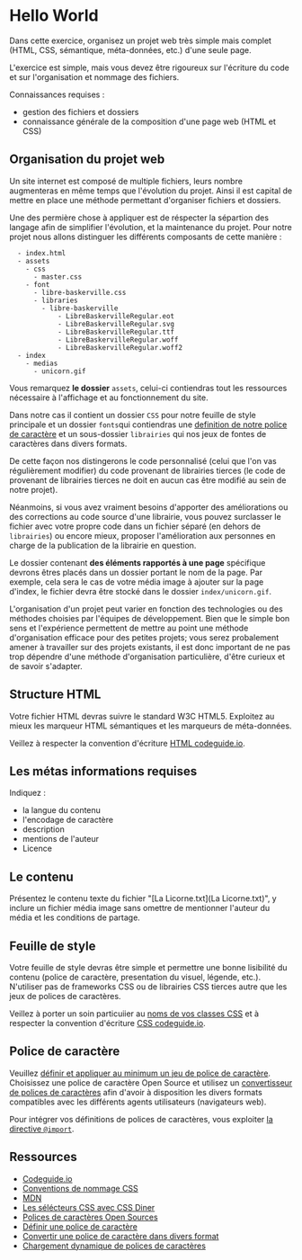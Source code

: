 # Hello World

Dans cette exercice, organisez un projet web très simple mais complet (HTML, CSS, sémantique, méta-données, etc.) d'une seule page.

L'exercice est simple, mais vous devez être rigoureux sur l'écriture du code et sur l'organisation et nommage des fichiers. 

Connaissances requises : 

 - gestion des fichiers et dossiers
 - connaissance générale de la composition d'une page web (HTML et CSS)


## Organisation du projet web

Un site internet est composé de multiple fichiers, leurs nombre augmenteras en même temps que l'évolution du projet. Ainsi il est capital de mettre en place une méthode permettant d'organiser fichiers et dossiers.

Une des permière chose à appliquer est de réspecter la sépartion des langage afin de simplifier l'évolution, et la maintenance du projet. Pour notre projet nous allons distinguer les différents composants de cette manière : 

~~~
  - index.html
  - assets
    - css
      - master.css
    - font
      - libre-baskerville.css
      - libraries
        - libre-baskerville
            - LibreBaskervilleRegular.eot
            - LibreBaskervilleRegular.svg
            - LibreBaskervilleRegular.ttf
            - LibreBaskervilleRegular.woff
            - LibreBaskervilleRegular.woff2        
  - index
    - medias
      - unicorn.gif
~~~

Vous remarquez **le dossier** `assets`, celui-ci contiendras tout les ressources nécessaire à l'affichage et au fonctionnement du site.

Dans notre cas il contient un dossier `CSS` pour notre feuille de style principale et un dossier `fonts`qui contiendras une [definition de notre police de caractère](https://developer.mozilla.org/fr/docs/Web/CSS/@font-face) et un sous-dossier `librairies` qui nos jeux de fontes de caractères dans divers formats.

De cette façon nos distingerons le code personnalisé (celui que l'on vas régulièrement modifier) du code provenant de librairies tierces (le code de provenant de librairies tierces ne doit en aucun cas être modifié au sein de notre projet).

Néanmoins, si vous avez vraiment besoins d'apporter des améliorations ou des corrections au code source d'une librairie, vous pouvez surclasser le fichier avec votre propre code dans un fichier séparé (en dehors de `librairies`) ou encore mieux, proposer l'amélioration aux personnes en charge de la publication de la librairie en question.

Le dossier contenant **des éléments rapportés à une page** spécifique devrons êtres placés dans un dossier portant le nom de la page. Par exemple, cela sera le cas de votre média image à ajouter sur la page d'index, le fichier devra être stocké dans le dossier `index/unicorn.gif`.

L'organisation d'un projet peut varier en fonction des technologies ou des méthodes choisies par l'équipes de développement. Bien que le simple bon sens et l'expérience permettent de mettre au point une méthode  d'organisation efficace pour des petites projets; vous serez probalement amener à travailler sur des projets existants, il est donc important de ne pas trop dépendre d'une méthode d'organisation particulière, d'être curieux et de savoir s'adapter.

## Structure HTML

Votre fichier HTML devras suivre le standard W3C HTML5. Exploitez au mieux les marqueur HTML sémantiques et les marqueurs de méta-données.

Veillez à respecter la convention d'écriture [HTML codeguide.io](http://codeguide.co/#html).

## Les métas informations requises

Indiquez : 

 - la langue du contenu
 - l'encodage de caractère
 - description
 - mentions de l'auteur
 - Licence

## Le contenu

Présentez le contenu texte du fichier "[La Licorne.txt](La Licorne.txt)", y inclure un fichier média image sans omettre de mentionner l'auteur du média et les conditions de partage.

## Feuille de style

Votre feuille de style devras être simple et permettre une bonne lisibilité du contenu (police de caractère, presentation du visuel, légende, etc.). N'utiliser pas de frameworks CSS ou de librairies CSS tierces autre que les jeux de polices de caractères.

Veillez à porter un soin particuiier au [noms de vos classes CSS](http://thesassway.com/advanced/modular-css-naming-conventions) et à respecter la convention d'écriture [CSS codeguide.io](http://codeguide.co/#css).

## Police de caractère

Veuillez [définir et appliquer au minimum un jeu de police de caractère](https://developer.mozilla.org/fr/docs/Web/CSS/@font-face). Choisissez une police de caractère Open Source et utilisez un [convertisseur de polices de caractères](https://everythingfonts.com/font-face) afin d'avoir à disposition les divers formats compatibles avec les différents agents utilisateurs (navigateurs web).

Pour intégrer vos définitions de polices de caractères, vous exploiter [la directive `@import`](https://developer.mozilla.org/en-US/docs/Web/CSS/@import).

## Ressources

 - [Codeguide.io](http://codeguide.co)
 - [Conventions de nommage CSS](http://thesassway.com/advanced/modular-css-naming-conventions)
 - [MDN](https://developer.mozilla.org)
 - [Les sélécteurs CSS avec CSS Diner](http://flukeout.github.io/)
 - [Polices de caractères Open Sources](https://github.com/brabadu/awesome-fonts#free-fonts)
 - [Définir une police de caractère](https://developer.mozilla.org/fr/docs/Web/CSS/@font-face)
 - [Convertir une police de caractère dans divers format](https://everythingfonts.com/font-face)
 - [Chargement dynamique de polices de caractères](https://www.filamentgroup.com/lab/font-events.html)